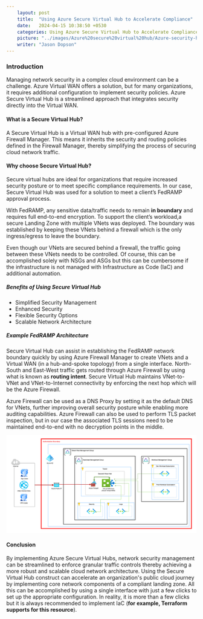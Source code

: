 ```yaml
---
    layout: post
    title:  "Using Azure Secure Virtual Hub to Accelerate Compliance"
    date:   2024-04-15 10:38:50 +0530
    categories: Using Azure Secure Virtual Hub to Accelerate Compliance
    picture: "../images/Azure%20secure%20virtual%20hub/Azure-security-hub.png"
    writer: "Jason Dopson"
---
```


### Introduction

Managing network security in a complex cloud environment can be a challenge. Azure Virtual WAN offers a solution, but for many organizations, it requires additional configuration to implement security policies. Azure Secure Virtual Hub is a streamlined approach that integrates security directly into the Virtual WAN.

#### What is a Secure Virtual Hub?

A Secure Virtual Hub is a Virtual WAN hub with pre-configured Azure Firewall Manager. This means it inherits the security and routing policies defined in the Firewall Manager, thereby simplifying the process of securing cloud network traffic.

#### Why choose Secure Virtual Hub?

Secure virtual hubs are ideal for organizations that require increased security posture or to meet specific compliance requirements. In our case, Secure Virtual Hub was used for a solution to meet a client’s FedRAMP approval process.

With FedRAMP, any sensitive data/traffic needs to remain **in boundary** and requires full end-to-end encryption. To support the client’s workload,a secure Landing Zone with multiple VNets was deployed. The boundary was established by keeping these VNets behind a firewall which is the only ingress/egress to leave the boundary.

Even though our VNets are secured behind a firewall, the traffic going between these VNets needs to be controlled. Of course, this can be accomplished solely with NSGs and ASGs but this can be cumbersome if the infrastructure is not managed with Infrastructure as Code (IaC) and additional automation.

##### Benefits of Using Secure Virtual Hub

- Simplified Security Management
- Enhanced Security
- Flexible Security Options
- Scalable Network Architecture

##### Example FedRAMP Architecture

Secure Virtual Hub can assist in establishing the FedRAMP network boundary quickly by using Azure Firewall Manager to create VNets and a Virtual WAN (in a hub-and-spoke topology) from a single interface. North-South and East-West traffic gets routed through Azure Firewall by using what is known as **routing intent**. Secure Virtual Hub maintains VNet-to-VNet and VNet-to-Internet connectivity by enforcing the next hop which will be the Azure Firewall.

Azure Firewall can be used as a DNS Proxy by setting it as the default DNS for VNets, further improving overall security posture while enabling more auditing capabilities. Azure Firewall can also be used to perform TLS packet inspection, but in our case the associated TLS sessions need to be maintained end-to-end with no decryption points in the middle.

<!-- img src will be given here -->

![Azure secure vurtual hub](../images/Azure%20secure%20virtual%20hub/Azure-security-hub.png)

#### Conclusion

By implementing Azure Secure Virtual Hubs, network security management can be streamlined to enforce granular traffic controls thereby achieving a more robust and scalable cloud network architecture. Using the Secure Virtual Hub construct can accelerate an organization's public cloud journey by implementing core network components of a compliant landing zone. All this can be accomplished by using a single interface with just a few clicks to set up the appropriate configuration. In reality, it is more than a few clicks but it is always recommended to implement IaC (**for example, Terraform supports for this resource**).
